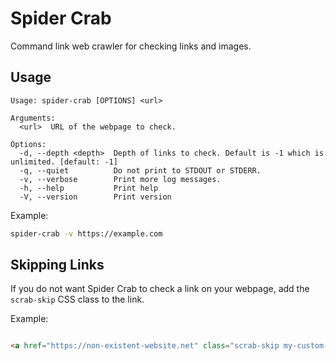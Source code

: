 # Spider Crab
Command link web crawler for checking links and images.

## Usage
```
Usage: spider-crab [OPTIONS] <url>

Arguments:
  <url>  URL of the webpage to check.

Options:
  -d, --depth <depth>  Depth of links to check. Default is -1 which is unlimited. [default: -1]
  -q, --quiet          Do not print to STDOUT or STDERR.
  -v, --verbose        Print more log messages.
  -h, --help           Print help
  -V, --version        Print version
```

Example:
```bash
spider-crab -v https://example.com
```

## Skipping Links
If you do not want Spider Crab to check a link on your webpage, add the `scrab-skip` CSS class to the link.

Example:
```html

<a href="https://non-existent-website.net" class="scrab-skip my-custom-class" >This link will not be checked by Spider Crab!</a>

```